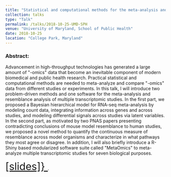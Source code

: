 ```yaml
---
title: "Statistical and computational methods for the meta-analysis and resemblance analysis of transcriptomic studies"
collection: talks
type: "Talk"
permalink: /talks/2018-10-25-UMD-SPH
venue: "University of Maryland, School of Public Health"
date: 2018-10-25
location: "College Park, Maryland"
---
```


### Abstract:

Advancement in high-throughput technologies has generated a large amount of "-omics" data that become an inevitable component of modern biomedical and public health research. Practical statistical and computational methods are needed to meta-analyze and compare "-omics" data from different studies or experiments. In this talk, I will introduce two problem-driven methods and one software for the meta-analysis and resemblance analysis of multiple transcriptomic studies. In the first part, we proposed a Bayesian hierarchical model for RNA-seq meta-analysis by modeling count data, integrating information across genes and across studies, and modeling differential signals across studies via latent variables. In the second part, as motivated by two PNAS papers presenting contradicting conclusions of mouse model resemblance to human studies, we proposed a novel method to quantify the continuous measure of resemblance across model organisms and characterize in what pathways they most agree or disagree. In addition, I will also briefly introduce a R-Shiny based modularized software suite called "MetaOmics" to meta-analyze multiple transcriptomic studies for seven biological purposes.

<font size="6"> <a href="https://matianzhou.github.io/files/talks/UMD_SPH_20181025.pdf">  [slides]} </a> </font>. 
